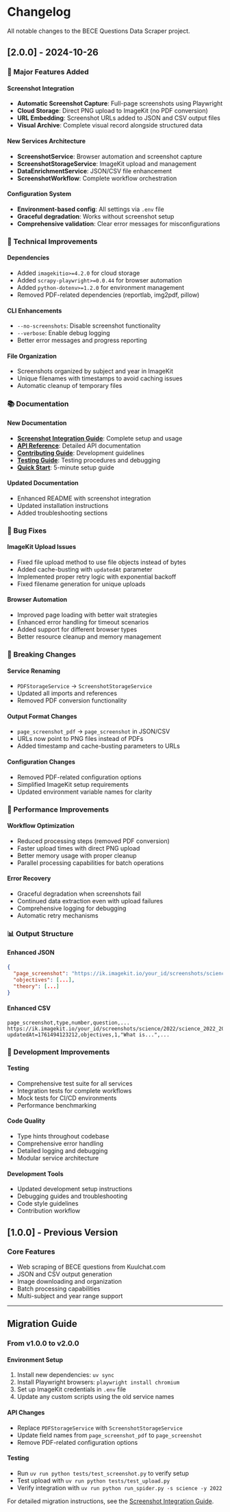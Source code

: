 # Changelog

All notable changes to the BECE Questions Data Scraper project.

## [2.0.0] - 2024-10-26

### 🎉 Major Features Added

#### Screenshot Integration

- **Automatic Screenshot Capture**: Full-page screenshots using Playwright
- **Cloud Storage**: Direct PNG upload to ImageKit (no PDF conversion)
- **URL Embedding**: Screenshot URLs added to JSON and CSV output files
- **Visual Archive**: Complete visual record alongside structured data

#### New Services Architecture

- **ScreenshotService**: Browser automation and screenshot capture
- **ScreenshotStorageService**: ImageKit upload and management
- **DataEnrichmentService**: JSON/CSV file enhancement
- **ScreenshotWorkflow**: Complete workflow orchestration

#### Configuration System

- **Environment-based config**: All settings via `.env` file
- **Graceful degradation**: Works without screenshot setup
- **Comprehensive validation**: Clear error messages for misconfigurations

### 🔧 Technical Improvements

#### Dependencies

- Added `imagekitio>=4.2.0` for cloud storage
- Added `scrapy-playwright>=0.0.44` for browser automation
- Added `python-dotenv>=1.2.0` for environment management
- Removed PDF-related dependencies (reportlab, img2pdf, pillow)

#### CLI Enhancements

- `--no-screenshots`: Disable screenshot functionality
- `--verbose`: Enable debug logging
- Better error messages and progress reporting

#### File Organization

- Screenshots organized by subject and year in ImageKit
- Unique filenames with timestamps to avoid caching issues
- Automatic cleanup of temporary files

### 📚 Documentation

#### New Documentation

- **[Screenshot Integration Guide](docs/SCREENSHOT_INTEGRATION.md)**: Complete setup and usage
- **[API Reference](docs/API_REFERENCE.md)**: Detailed API documentation
- **[Contributing Guide](docs/CONTRIBUTING.md)**: Development guidelines
- **[Testing Guide](docs/TESTING.md)**: Testing procedures and debugging
- **[Quick Start](docs/QUICK_START_SCREENSHOTS.md)**: 5-minute setup guide

#### Updated Documentation

- Enhanced README with screenshot integration
- Updated installation instructions
- Added troubleshooting sections

### 🐛 Bug Fixes

#### ImageKit Upload Issues

- Fixed file upload method to use file objects instead of bytes
- Added cache-busting with `updatedAt` parameter
- Implemented proper retry logic with exponential backoff
- Fixed filename generation for unique uploads

#### Browser Automation

- Improved page loading with better wait strategies
- Enhanced error handling for timeout scenarios
- Added support for different browser types
- Better resource cleanup and memory management

### 🔄 Breaking Changes

#### Service Renaming

- `PDFStorageService` → `ScreenshotStorageService`
- Updated all imports and references
- Removed PDF conversion functionality

#### Output Format Changes

- `page_screenshot_pdf` → `page_screenshot` in JSON/CSV
- URLs now point to PNG files instead of PDFs
- Added timestamp and cache-busting parameters to URLs

#### Configuration Changes

- Removed PDF-related configuration options
- Simplified ImageKit setup requirements
- Updated environment variable names for clarity

### 🚀 Performance Improvements

#### Workflow Optimization

- Reduced processing steps (removed PDF conversion)
- Faster upload times with direct PNG upload
- Better memory usage with proper cleanup
- Parallel processing capabilities for batch operations

#### Error Recovery

- Graceful degradation when screenshots fail
- Continued data extraction even with upload failures
- Comprehensive logging for debugging
- Automatic retry mechanisms

### 📊 Output Structure

#### Enhanced JSON

```json
{
  "page_screenshot": "https://ik.imagekit.io/your_id/screenshots/science/2022/science_2022_20241026_143052.png?updatedAt=1761494123212",
  "objectives": [...],
  "theory": [...]
}
```

#### Enhanced CSV

```csv
page_screenshot,type,number,question,...
https://ik.imagekit.io/your_id/screenshots/science/2022/science_2022_20241026_143052.png?updatedAt=1761494123212,objectives,1,"What is...",...
```

### 🔧 Development Improvements

#### Testing

- Comprehensive test suite for all services
- Integration tests for complete workflows
- Mock tests for CI/CD environments
- Performance benchmarking

#### Code Quality

- Type hints throughout codebase
- Comprehensive error handling
- Detailed logging and debugging
- Modular service architecture

#### Development Tools

- Updated development setup instructions
- Debugging guides and troubleshooting
- Code style guidelines
- Contribution workflow

## [1.0.0] - Previous Version

### Core Features

- Web scraping of BECE questions from Kuulchat.com
- JSON and CSV output generation
- Image downloading and organization
- Batch processing capabilities
- Multi-subject and year range support

---

## Migration Guide

### From v1.0.0 to v2.0.0

#### Environment Setup

1. Install new dependencies: `uv sync`
2. Install Playwright browsers: `playwright install chromium`
3. Set up ImageKit credentials in `.env` file
4. Update any custom scripts using the old service names

#### API Changes

- Replace `PDFStorageService` with `ScreenshotStorageService`
- Update field names from `page_screenshot_pdf` to `page_screenshot`
- Remove PDF-related configuration options

#### Testing

- Run `uv run python tests/test_screenshot.py` to verify setup
- Test upload with `uv run python tests/test_upload.py`
- Verify integration with `uv run python run_spider.py -s science -y 2022`

For detailed migration instructions, see the [Screenshot Integration Guide](docs/SCREENSHOT_INTEGRATION.md).
